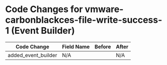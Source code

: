 # Code Changes for vmware-carbonblackces-file-write-success-1 (Event Builder)

| Code Change | Field Name | Before | After |
|-------------|------------|--------|-------|
| added_event_builder | N/A |  | N/A |